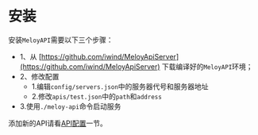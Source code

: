 # 安装

安装`MeloyAPI`需要以下三个步骤：

* 1、从 [https://github.com/iwind/MeloyApiServer](https://github.com/iwind/MeloyApiServer) 下载编译好的`MeloyAPI`环境；
* 2、修改配置
  * 1.编辑`config/servers.json`中的服务器代号和服务器地址
  * 2.修改`apis/test.json`中的`path`和`address`
* 3.使用`./meloy-api`命令启动服务

添加新的API请看[API配置](/jie-kou-pei-zhi.md)一节。

